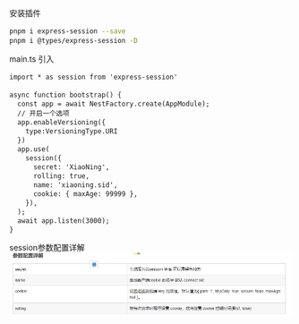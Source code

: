 安装插件

```bash
pnpm i express-session --save
pnpm i @types/express-session -D
```

main.ts 引入
```ts{9-16}
import * as session from 'express-session'

async function bootstrap() {
  const app = await NestFactory.create(AppModule);
  // 开启一个选项
  app.enableVersioning({
    type:VersioningType.URI
  })
  app.use(
    session({
      secret: 'XiaoNing',
      rolling: true,
      name: 'xiaoning.sid',
      cookie: { maxAge: 99999 },
    }),
  );
  await app.listen(3000);
}
```

session参数配置详解
![Alt text](./image/session.png)

